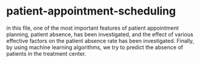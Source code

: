 # patient-appointment-scheduling
in this file, one of the most important features of patient appointment planning, patient absence, has been investigated, and the effect of various effective factors on the patient absence rate has been investigated. Finally, by using machine learning algorithms, we try to predict the absence of patients in the treatment center.
